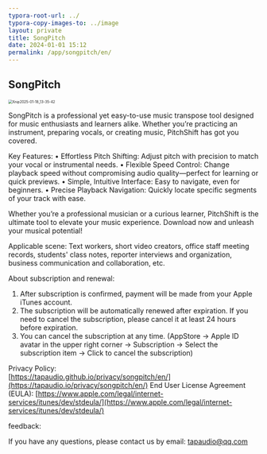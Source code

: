 ```yaml
---
typora-root-url: ../
typora-copy-images-to: ../image
layout: private
title: SongPitch 
date: 2024-01-01 15:12
permalink: /app/songpitch/en/
---
```


## SongPitch

<img src="/image/Xnip2025-01-18_13-35-42.png" alt="Xnip2025-01-18_13-35-42" style="zoom:50%;" />


SongPitch is a professional yet easy-to-use music transpose tool designed for music enthusiasts and learners alike. Whether you’re practicing an instrument, preparing vocals, or creating music, PitchShift has got you covered.

Key Features:
	•	Effortless Pitch Shifting: Adjust pitch with precision to match your vocal or instrumental needs.
	•	Flexible Speed Control: Change playback speed without compromising audio quality—perfect for learning or quick previews.
	•	Simple, Intuitive Interface: Easy to navigate, even for beginners.
	•	Precise Playback Navigation: Quickly locate specific segments of your track with ease.

Whether you’re a professional musician or a curious learner, PitchShift is the ultimate tool to elevate your music experience. Download now and unleash your musical potential!




Applicable scene:
Text workers, short video creators, office staff meeting records, students' class notes, reporter interviews and organization, business communication and collaboration, etc.


About subscription and renewal:

1. After subscription is confirmed, payment will be made from your Apple iTunes account.
2. The subscription will be automatically renewed after expiration. If you need to cancel the subscription, please cancel it at least 24 hours before expiration.
3. You can cancel the subscription at any time. (AppStore -> Apple ID avatar in the upper right corner -> Subscription -> Select the subscription item -> Click to cancel the subscription)


Privacy Policy:  
[https://tapaudio.github.io/privacy/songpitch/en/](https://tapaudio.io/privacy/songpitch/en/)
End User License Agreement (EULA):
[https://www.apple.com/legal/internet-services/itunes/dev/stdeula/](https://www.apple.com/legal/internet-services/itunes/dev/stdeula/)


feedback:

If you have any questions, please contact us by email: tapaudio@qq.com

